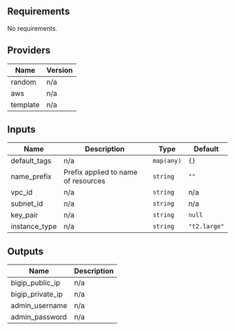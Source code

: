 <!-- BEGINNING OF PRE-COMMIT-TERRAFORM DOCS HOOK -->
## Requirements

No requirements.

## Providers

| Name | Version |
|------|---------|
| random | n/a |
| aws | n/a |
| template | n/a |

## Inputs

| Name | Description | Type | Default |
|------|-------------|------|---------|
| default\_tags | n/a | `map(any)` | `{}` |
| name\_prefix | Prefix applied to name of resources | `string` | `""` |
| vpc\_id | n/a | `string` | n/a |
| subnet\_id | n/a | `string` | n/a |
| key\_pair | n/a | `string` | `null` |
| instance\_type | n/a | `string` | `"t2.large"` |

## Outputs

| Name | Description |
|------|-------------|
| bigip\_public\_ip | n/a |
| bigip\_private\_ip | n/a |
| admin\_username | n/a |
| admin\_password | n/a |

<!-- END OF PRE-COMMIT-TERRAFORM DOCS HOOK -->